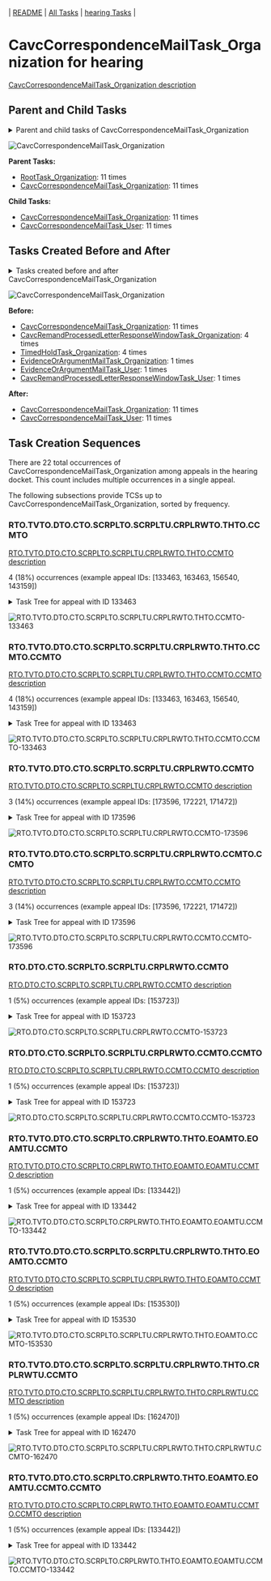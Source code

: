 <!-- DO NOT EDIT THIS FILE.  This file is autogenerated. -->
| [README](../README.md) | [All Tasks](../alltasks.md) | [hearing Tasks](tasklist.md) |

# CavcCorrespondenceMailTask_Organization for hearing

[CavcCorrespondenceMailTask_Organization description](../descr/CavcCorrespondenceMailTask_Organization.md)

## Parent and Child Tasks

<details><summary markdown='span'>Parent and child tasks of CavcCorrespondenceMailTask_Organization
</summary>

```
digraph G {
rankdir=LR;
node [shape=box]
"CavcCorrespondenceMailTask_Organization" -> "CavcCorrespondenceMailTask_User" [label=11]
"CavcCorrespondenceMailTask_Organization" -> "CavcCorrespondenceMailTask_Organization" [label=11]
"RootTask_Organization" -> "CavcCorrespondenceMailTask_Organization" [label=11]
"CavcCorrespondenceMailTask_Organization" -> "CavcCorrespondenceMailTask_Organization" [label=11]
}
```
</details>

![CavcCorrespondenceMailTask_Organization](dot/CavcCorrespondenceMailTask_Organization-parentchild.dot.png)

**Parent Tasks:**

   * [RootTask_Organization](RootTask_Organization.md): 11 times
   * [CavcCorrespondenceMailTask_Organization](CavcCorrespondenceMailTask_Organization.md): 11 times

**Child Tasks:**

   * [CavcCorrespondenceMailTask_Organization](CavcCorrespondenceMailTask_Organization.md): 11 times
   * [CavcCorrespondenceMailTask_User](CavcCorrespondenceMailTask_User.md): 11 times

## Tasks Created Before and After

<details><summary markdown='span'>Tasks created before and after CavcCorrespondenceMailTask_Organization</summary>

```
digraph G {
rankdir=LR;

"CavcCorrespondenceMailTask_Organization" -> "CavcCorrespondenceMailTask_User" [label=11]
"CavcCorrespondenceMailTask_Organization" -> "CavcCorrespondenceMailTask_Organization" [label=11]
"CavcCorrespondenceMailTask_Organization" -> "CavcCorrespondenceMailTask_Organization" [label=11]
"TimedHoldTask_Organization" -> "CavcCorrespondenceMailTask_Organization" [label=4]
"CavcRemandProcessedLetterResponseWindowTask_Organization" -> "CavcCorrespondenceMailTask_Organization" [label=4]
"EvidenceOrArgumentMailTask_User" -> "CavcCorrespondenceMailTask_Organization" [label=1]
"EvidenceOrArgumentMailTask_Organization" -> "CavcCorrespondenceMailTask_Organization" [label=1]
"CavcRemandProcessedLetterResponseWindowTask_User" -> "CavcCorrespondenceMailTask_Organization" [label=1]
}
```
</details>

![CavcCorrespondenceMailTask_Organization](dot/CavcCorrespondenceMailTask_Organization.dot.png)

**Before:**

   * [CavcCorrespondenceMailTask_Organization](CavcCorrespondenceMailTask_Organization.md): 11 times
   * [CavcRemandProcessedLetterResponseWindowTask_Organization](CavcRemandProcessedLetterResponseWindowTask_Organization.md): 4 times
   * [TimedHoldTask_Organization](TimedHoldTask_Organization.md): 4 times
   * [EvidenceOrArgumentMailTask_Organization](EvidenceOrArgumentMailTask_Organization.md): 1 times
   * [EvidenceOrArgumentMailTask_User](EvidenceOrArgumentMailTask_User.md): 1 times
   * [CavcRemandProcessedLetterResponseWindowTask_User](CavcRemandProcessedLetterResponseWindowTask_User.md): 1 times

**After:**

   * [CavcCorrespondenceMailTask_Organization](CavcCorrespondenceMailTask_Organization.md): 11 times
   * [CavcCorrespondenceMailTask_User](CavcCorrespondenceMailTask_User.md): 11 times

## Task Creation Sequences

There are 22 total occurrences of CavcCorrespondenceMailTask_Organization among appeals in the hearing docket.  This count includes multiple occurrences in a single appeal.

The following subsections provide TCSs up to CavcCorrespondenceMailTask_Organization, sorted by frequency.

### RTO.TVTO.DTO.CTO.SCRPLTO.SCRPLTU.CRPLRWTO.THTO.CCMTO

[RTO.TVTO.DTO.CTO.SCRPLTO.SCRPLTU.CRPLRWTO.THTO.CCMTO description](../descr/RTO.TVTO.DTO.CTO.SCRPLTO.SCRPLTU.CRPLRWTO.THTO.CCMTO.md)

4 (18%) occurrences (example appeal IDs: [133463, 163463, 156540, 143159])

<details><summary markdown='span'>Task Tree for appeal with ID 133463</summary>

```
@startuml
skinparam {
  ObjectBorderColor #555
  ObjectBorderThickness 0
  ObjectFontStyle bold
  ObjectFontSize 14
  ObjectAttributeFontColor #333
  ObjectAttributeFontSize 12
}
  object 0.RootTask #8dd3c7 {
Organization
}
  object 1.TrackVeteranTask #bebada {
Organization
}
  object 2.DistributionTask #ffffb3 {
Organization
}
  object 3.CavcTask #bcbd22 {
Organization
}
  object 4.SendCavcRemandProcessedLetterTask #7f7f7f {
Organization
}
  object 5.SendCavcRemandProcessedLetterTask #7f7f7f {
User
}
  object 6.CavcRemandProcessedLetterResponseWindowTask #1f77b4 {
Organization
}
  object 7.TimedHoldTask #fccde5 {
Organization
}
  object 8.CavcCorrespondenceMailTask #1f77b4 {
Organization  <back:white>    </back>
}
  object 9.CavcCorrespondenceMailTask #1f77b4 {
Organization  <back:white>    </back>
}
  object 10.CavcCorrespondenceMailTask #1f77b4 {
User
}
  object 11.EvidenceOrArgumentMailTask #ffffb3 {
Organization
}
  object 12.CavcRemandProcessedLetterResponseWindowTask #1f77b4 {
User
}
  object 13.IhpColocatedTask #bc80bd {
Organization
}
  object 14.IhpColocatedTask #bc80bd {
User
}
  object 15.EvidenceOrArgumentMailTask #ffffb3 {
Organization
}
  object 16.TimedHoldTask #fccde5 {
User
}
  object 17.JudgeAssignTask #ccebc5 {
User
}
  object 18.JudgeAssignTask #ccebc5 {
User
}
  object 19.JudgeAssignTask #ccebc5 {
User
}
  object 20.JudgeDecisionReviewTask #d9d9d9 {
User
}
  object 21.AttorneyTask #bc80bd {
User
}
  object 22.BvaDispatchTask #b3de69 {
Organization
}
  object 23.BvaDispatchTask #b3de69 {
User
}
  object 24.BvaDispatchTask #b3de69 {
User
}
0.RootTask -- 1.TrackVeteranTask
0.RootTask -- 2.DistributionTask
2.DistributionTask -- 3.CavcTask
3.CavcTask -- 4.SendCavcRemandProcessedLetterTask
4.SendCavcRemandProcessedLetterTask -- 5.SendCavcRemandProcessedLetterTask
3.CavcTask -- 6.CavcRemandProcessedLetterResponseWindowTask
6.CavcRemandProcessedLetterResponseWindowTask -- 7.TimedHoldTask
0.RootTask -- 8.CavcCorrespondenceMailTask
8.CavcCorrespondenceMailTask -- 9.CavcCorrespondenceMailTask
9.CavcCorrespondenceMailTask -- 10.CavcCorrespondenceMailTask
0.RootTask -- 11.EvidenceOrArgumentMailTask
6.CavcRemandProcessedLetterResponseWindowTask -- 12.CavcRemandProcessedLetterResponseWindowTask
2.DistributionTask -- 13.IhpColocatedTask
13.IhpColocatedTask -- 14.IhpColocatedTask
0.RootTask -- 15.EvidenceOrArgumentMailTask
14.IhpColocatedTask -- 16.TimedHoldTask
0.RootTask -- 17.JudgeAssignTask
0.RootTask -- 18.JudgeAssignTask
0.RootTask -- 19.JudgeAssignTask
0.RootTask -- 20.JudgeDecisionReviewTask
20.JudgeDecisionReviewTask -- 21.AttorneyTask
0.RootTask -- 22.BvaDispatchTask
22.BvaDispatchTask -- 23.BvaDispatchTask
22.BvaDispatchTask -- 24.BvaDispatchTask
@enduml
```
</details>

![RTO.TVTO.DTO.CTO.SCRPLTO.SCRPLTU.CRPLRWTO.THTO.CCMTO-133463](uml/RTO.TVTO.DTO.CTO.SCRPLTO.SCRPLTU.CRPLRWTO.THTO.CCMTO-133463.png)

### RTO.TVTO.DTO.CTO.SCRPLTO.SCRPLTU.CRPLRWTO.THTO.CCMTO.CCMTO

[RTO.TVTO.DTO.CTO.SCRPLTO.SCRPLTU.CRPLRWTO.THTO.CCMTO.CCMTO description](../descr/RTO.TVTO.DTO.CTO.SCRPLTO.SCRPLTU.CRPLRWTO.THTO.CCMTO.CCMTO.md)

4 (18%) occurrences (example appeal IDs: [133463, 163463, 156540, 143159])

<details><summary markdown='span'>Task Tree for appeal with ID 133463</summary>

```
@startuml
skinparam {
  ObjectBorderColor #555
  ObjectBorderThickness 0
  ObjectFontStyle bold
  ObjectFontSize 14
  ObjectAttributeFontColor #333
  ObjectAttributeFontSize 12
}
  object 0.RootTask #8dd3c7 {
Organization
}
  object 1.TrackVeteranTask #bebada {
Organization
}
  object 2.DistributionTask #ffffb3 {
Organization
}
  object 3.CavcTask #bcbd22 {
Organization
}
  object 4.SendCavcRemandProcessedLetterTask #7f7f7f {
Organization
}
  object 5.SendCavcRemandProcessedLetterTask #7f7f7f {
User
}
  object 6.CavcRemandProcessedLetterResponseWindowTask #1f77b4 {
Organization
}
  object 7.TimedHoldTask #fccde5 {
Organization
}
  object 8.CavcCorrespondenceMailTask #1f77b4 {
Organization  <back:white>    </back>
}
  object 9.CavcCorrespondenceMailTask #1f77b4 {
Organization  <back:white>    </back>
}
  object 10.CavcCorrespondenceMailTask #1f77b4 {
User
}
  object 11.EvidenceOrArgumentMailTask #ffffb3 {
Organization
}
  object 12.CavcRemandProcessedLetterResponseWindowTask #1f77b4 {
User
}
  object 13.IhpColocatedTask #bc80bd {
Organization
}
  object 14.IhpColocatedTask #bc80bd {
User
}
  object 15.EvidenceOrArgumentMailTask #ffffb3 {
Organization
}
  object 16.TimedHoldTask #fccde5 {
User
}
  object 17.JudgeAssignTask #ccebc5 {
User
}
  object 18.JudgeAssignTask #ccebc5 {
User
}
  object 19.JudgeAssignTask #ccebc5 {
User
}
  object 20.JudgeDecisionReviewTask #d9d9d9 {
User
}
  object 21.AttorneyTask #bc80bd {
User
}
  object 22.BvaDispatchTask #b3de69 {
Organization
}
  object 23.BvaDispatchTask #b3de69 {
User
}
  object 24.BvaDispatchTask #b3de69 {
User
}
0.RootTask -- 1.TrackVeteranTask
0.RootTask -- 2.DistributionTask
2.DistributionTask -- 3.CavcTask
3.CavcTask -- 4.SendCavcRemandProcessedLetterTask
4.SendCavcRemandProcessedLetterTask -- 5.SendCavcRemandProcessedLetterTask
3.CavcTask -- 6.CavcRemandProcessedLetterResponseWindowTask
6.CavcRemandProcessedLetterResponseWindowTask -- 7.TimedHoldTask
0.RootTask -- 8.CavcCorrespondenceMailTask
8.CavcCorrespondenceMailTask -- 9.CavcCorrespondenceMailTask
9.CavcCorrespondenceMailTask -- 10.CavcCorrespondenceMailTask
0.RootTask -- 11.EvidenceOrArgumentMailTask
6.CavcRemandProcessedLetterResponseWindowTask -- 12.CavcRemandProcessedLetterResponseWindowTask
2.DistributionTask -- 13.IhpColocatedTask
13.IhpColocatedTask -- 14.IhpColocatedTask
0.RootTask -- 15.EvidenceOrArgumentMailTask
14.IhpColocatedTask -- 16.TimedHoldTask
0.RootTask -- 17.JudgeAssignTask
0.RootTask -- 18.JudgeAssignTask
0.RootTask -- 19.JudgeAssignTask
0.RootTask -- 20.JudgeDecisionReviewTask
20.JudgeDecisionReviewTask -- 21.AttorneyTask
0.RootTask -- 22.BvaDispatchTask
22.BvaDispatchTask -- 23.BvaDispatchTask
22.BvaDispatchTask -- 24.BvaDispatchTask
@enduml
```
</details>

![RTO.TVTO.DTO.CTO.SCRPLTO.SCRPLTU.CRPLRWTO.THTO.CCMTO.CCMTO-133463](uml/RTO.TVTO.DTO.CTO.SCRPLTO.SCRPLTU.CRPLRWTO.THTO.CCMTO.CCMTO-133463.png)

### RTO.TVTO.DTO.CTO.SCRPLTO.SCRPLTU.CRPLRWTO.CCMTO

[RTO.TVTO.DTO.CTO.SCRPLTO.SCRPLTU.CRPLRWTO.CCMTO description](../descr/RTO.TVTO.DTO.CTO.SCRPLTO.SCRPLTU.CRPLRWTO.CCMTO.md)

3 (14%) occurrences (example appeal IDs: [173596, 172221, 171472])

<details><summary markdown='span'>Task Tree for appeal with ID 173596</summary>

```
@startuml
skinparam {
  ObjectBorderColor #555
  ObjectBorderThickness 0
  ObjectFontStyle bold
  ObjectFontSize 14
  ObjectAttributeFontColor #333
  ObjectAttributeFontSize 12
}
  object 0.RootTask #8dd3c7 {
Organization
}
  object 1.TrackVeteranTask #bebada {
Organization
}
  object 2.DistributionTask #ffffb3 {
Organization
}
  object 3.CavcTask #bcbd22 {
Organization
}
  object 4.SendCavcRemandProcessedLetterTask #7f7f7f {
Organization
}
  object 5.SendCavcRemandProcessedLetterTask #7f7f7f {
User
}
  object 6.CavcRemandProcessedLetterResponseWindowTask #1f77b4 {
Organization
}
  object 7.TimedHoldTask #fccde5 {
Organization
}
  object 8.CavcCorrespondenceMailTask #1f77b4 {
Organization  <back:white>    </back>
}
  object 9.CavcCorrespondenceMailTask #1f77b4 {
Organization  <back:white>    </back>
}
  object 10.CavcCorrespondenceMailTask #1f77b4 {
User
}
  object 11.CavcRemandProcessedLetterResponseWindowTask #1f77b4 {
User
}
  object 12.JudgeAssignTask #ccebc5 {
User
}
  object 13.JudgeAssignTask #ccebc5 {
User
}
  object 14.JudgeDecisionReviewTask #d9d9d9 {
User
}
  object 15.AttorneyTask #bc80bd {
User
}
  object 16.TrackVeteranTask #bebada {
Organization
}
  object 17.BvaDispatchTask #b3de69 {
Organization
}
  object 18.BvaDispatchTask #b3de69 {
User
}
0.RootTask -- 1.TrackVeteranTask
0.RootTask -- 2.DistributionTask
2.DistributionTask -- 3.CavcTask
3.CavcTask -- 4.SendCavcRemandProcessedLetterTask
4.SendCavcRemandProcessedLetterTask -- 5.SendCavcRemandProcessedLetterTask
3.CavcTask -- 6.CavcRemandProcessedLetterResponseWindowTask
6.CavcRemandProcessedLetterResponseWindowTask -- 7.TimedHoldTask
0.RootTask -- 8.CavcCorrespondenceMailTask
8.CavcCorrespondenceMailTask -- 9.CavcCorrespondenceMailTask
9.CavcCorrespondenceMailTask -- 10.CavcCorrespondenceMailTask
6.CavcRemandProcessedLetterResponseWindowTask -- 11.CavcRemandProcessedLetterResponseWindowTask
0.RootTask -- 12.JudgeAssignTask
0.RootTask -- 13.JudgeAssignTask
0.RootTask -- 14.JudgeDecisionReviewTask
14.JudgeDecisionReviewTask -- 15.AttorneyTask
0.RootTask -- 16.TrackVeteranTask
0.RootTask -- 17.BvaDispatchTask
17.BvaDispatchTask -- 18.BvaDispatchTask
@enduml
```
</details>

![RTO.TVTO.DTO.CTO.SCRPLTO.SCRPLTU.CRPLRWTO.CCMTO-173596](uml/RTO.TVTO.DTO.CTO.SCRPLTO.SCRPLTU.CRPLRWTO.CCMTO-173596.png)

### RTO.TVTO.DTO.CTO.SCRPLTO.SCRPLTU.CRPLRWTO.CCMTO.CCMTO

[RTO.TVTO.DTO.CTO.SCRPLTO.SCRPLTU.CRPLRWTO.CCMTO.CCMTO description](../descr/RTO.TVTO.DTO.CTO.SCRPLTO.SCRPLTU.CRPLRWTO.CCMTO.CCMTO.md)

3 (14%) occurrences (example appeal IDs: [173596, 172221, 171472])

<details><summary markdown='span'>Task Tree for appeal with ID 173596</summary>

```
@startuml
skinparam {
  ObjectBorderColor #555
  ObjectBorderThickness 0
  ObjectFontStyle bold
  ObjectFontSize 14
  ObjectAttributeFontColor #333
  ObjectAttributeFontSize 12
}
  object 0.RootTask #8dd3c7 {
Organization
}
  object 1.TrackVeteranTask #bebada {
Organization
}
  object 2.DistributionTask #ffffb3 {
Organization
}
  object 3.CavcTask #bcbd22 {
Organization
}
  object 4.SendCavcRemandProcessedLetterTask #7f7f7f {
Organization
}
  object 5.SendCavcRemandProcessedLetterTask #7f7f7f {
User
}
  object 6.CavcRemandProcessedLetterResponseWindowTask #1f77b4 {
Organization
}
  object 7.TimedHoldTask #fccde5 {
Organization
}
  object 8.CavcCorrespondenceMailTask #1f77b4 {
Organization  <back:white>    </back>
}
  object 9.CavcCorrespondenceMailTask #1f77b4 {
Organization  <back:white>    </back>
}
  object 10.CavcCorrespondenceMailTask #1f77b4 {
User
}
  object 11.CavcRemandProcessedLetterResponseWindowTask #1f77b4 {
User
}
  object 12.JudgeAssignTask #ccebc5 {
User
}
  object 13.JudgeAssignTask #ccebc5 {
User
}
  object 14.JudgeDecisionReviewTask #d9d9d9 {
User
}
  object 15.AttorneyTask #bc80bd {
User
}
  object 16.TrackVeteranTask #bebada {
Organization
}
  object 17.BvaDispatchTask #b3de69 {
Organization
}
  object 18.BvaDispatchTask #b3de69 {
User
}
0.RootTask -- 1.TrackVeteranTask
0.RootTask -- 2.DistributionTask
2.DistributionTask -- 3.CavcTask
3.CavcTask -- 4.SendCavcRemandProcessedLetterTask
4.SendCavcRemandProcessedLetterTask -- 5.SendCavcRemandProcessedLetterTask
3.CavcTask -- 6.CavcRemandProcessedLetterResponseWindowTask
6.CavcRemandProcessedLetterResponseWindowTask -- 7.TimedHoldTask
0.RootTask -- 8.CavcCorrespondenceMailTask
8.CavcCorrespondenceMailTask -- 9.CavcCorrespondenceMailTask
9.CavcCorrespondenceMailTask -- 10.CavcCorrespondenceMailTask
6.CavcRemandProcessedLetterResponseWindowTask -- 11.CavcRemandProcessedLetterResponseWindowTask
0.RootTask -- 12.JudgeAssignTask
0.RootTask -- 13.JudgeAssignTask
0.RootTask -- 14.JudgeDecisionReviewTask
14.JudgeDecisionReviewTask -- 15.AttorneyTask
0.RootTask -- 16.TrackVeteranTask
0.RootTask -- 17.BvaDispatchTask
17.BvaDispatchTask -- 18.BvaDispatchTask
@enduml
```
</details>

![RTO.TVTO.DTO.CTO.SCRPLTO.SCRPLTU.CRPLRWTO.CCMTO.CCMTO-173596](uml/RTO.TVTO.DTO.CTO.SCRPLTO.SCRPLTU.CRPLRWTO.CCMTO.CCMTO-173596.png)

### RTO.DTO.CTO.SCRPLTO.SCRPLTU.CRPLRWTO.CCMTO

[RTO.DTO.CTO.SCRPLTO.SCRPLTU.CRPLRWTO.CCMTO description](../descr/RTO.DTO.CTO.SCRPLTO.SCRPLTU.CRPLRWTO.CCMTO.md)

1 (5%) occurrences (example appeal IDs: [153723])

<details><summary markdown='span'>Task Tree for appeal with ID 153723</summary>

```
@startuml
skinparam {
  ObjectBorderColor #555
  ObjectBorderThickness 0
  ObjectFontStyle bold
  ObjectFontSize 14
  ObjectAttributeFontColor #333
  ObjectAttributeFontSize 12
}
  object 0.RootTask #8dd3c7 {
Organization
}
  object 1.DistributionTask #ffffb3 {
Organization
}
  object 2.CavcTask #bcbd22 {
Organization
}
  object 3.SendCavcRemandProcessedLetterTask #7f7f7f {
Organization
}
  object 4.SendCavcRemandProcessedLetterTask #7f7f7f {
User
}
  object 5.CavcRemandProcessedLetterResponseWindowTask #1f77b4 {
Organization
}
  object 6.TimedHoldTask #fccde5 {
Organization
}
  object 7.CavcCorrespondenceMailTask #1f77b4 {
Organization  <back:white>    </back>
}
  object 8.CavcCorrespondenceMailTask #1f77b4 {
Organization  <back:white>    </back>
}
  object 9.CavcCorrespondenceMailTask #1f77b4 {
User
}
  object 10.CavcRemandProcessedLetterResponseWindowTask #1f77b4 {
User
}
  object 11.JudgeAssignTask #ccebc5 {
User
}
  object 12.JudgeDecisionReviewTask #d9d9d9 {
User
}
  object 13.AttorneyTask #bc80bd {
User
}
  object 14.QualityReviewTask #fdb462 {
Organization
}
  object 15.QualityReviewTask #fdb462 {
User
}
  object 16.BvaDispatchTask #b3de69 {
Organization
}
  object 17.BvaDispatchTask #b3de69 {
User
}
0.RootTask -- 1.DistributionTask
1.DistributionTask -- 2.CavcTask
2.CavcTask -- 3.SendCavcRemandProcessedLetterTask
3.SendCavcRemandProcessedLetterTask -- 4.SendCavcRemandProcessedLetterTask
2.CavcTask -- 5.CavcRemandProcessedLetterResponseWindowTask
5.CavcRemandProcessedLetterResponseWindowTask -- 6.TimedHoldTask
0.RootTask -- 7.CavcCorrespondenceMailTask
7.CavcCorrespondenceMailTask -- 8.CavcCorrespondenceMailTask
8.CavcCorrespondenceMailTask -- 9.CavcCorrespondenceMailTask
5.CavcRemandProcessedLetterResponseWindowTask -- 10.CavcRemandProcessedLetterResponseWindowTask
0.RootTask -- 11.JudgeAssignTask
0.RootTask -- 12.JudgeDecisionReviewTask
12.JudgeDecisionReviewTask -- 13.AttorneyTask
0.RootTask -- 14.QualityReviewTask
14.QualityReviewTask -- 15.QualityReviewTask
0.RootTask -- 16.BvaDispatchTask
16.BvaDispatchTask -- 17.BvaDispatchTask
@enduml
```
</details>

![RTO.DTO.CTO.SCRPLTO.SCRPLTU.CRPLRWTO.CCMTO-153723](uml/RTO.DTO.CTO.SCRPLTO.SCRPLTU.CRPLRWTO.CCMTO-153723.png)

### RTO.DTO.CTO.SCRPLTO.SCRPLTU.CRPLRWTO.CCMTO.CCMTO

[RTO.DTO.CTO.SCRPLTO.SCRPLTU.CRPLRWTO.CCMTO.CCMTO description](../descr/RTO.DTO.CTO.SCRPLTO.SCRPLTU.CRPLRWTO.CCMTO.CCMTO.md)

1 (5%) occurrences (example appeal IDs: [153723])

<details><summary markdown='span'>Task Tree for appeal with ID 153723</summary>

```
@startuml
skinparam {
  ObjectBorderColor #555
  ObjectBorderThickness 0
  ObjectFontStyle bold
  ObjectFontSize 14
  ObjectAttributeFontColor #333
  ObjectAttributeFontSize 12
}
  object 0.RootTask #8dd3c7 {
Organization
}
  object 1.DistributionTask #ffffb3 {
Organization
}
  object 2.CavcTask #bcbd22 {
Organization
}
  object 3.SendCavcRemandProcessedLetterTask #7f7f7f {
Organization
}
  object 4.SendCavcRemandProcessedLetterTask #7f7f7f {
User
}
  object 5.CavcRemandProcessedLetterResponseWindowTask #1f77b4 {
Organization
}
  object 6.TimedHoldTask #fccde5 {
Organization
}
  object 7.CavcCorrespondenceMailTask #1f77b4 {
Organization  <back:white>    </back>
}
  object 8.CavcCorrespondenceMailTask #1f77b4 {
Organization  <back:white>    </back>
}
  object 9.CavcCorrespondenceMailTask #1f77b4 {
User
}
  object 10.CavcRemandProcessedLetterResponseWindowTask #1f77b4 {
User
}
  object 11.JudgeAssignTask #ccebc5 {
User
}
  object 12.JudgeDecisionReviewTask #d9d9d9 {
User
}
  object 13.AttorneyTask #bc80bd {
User
}
  object 14.QualityReviewTask #fdb462 {
Organization
}
  object 15.QualityReviewTask #fdb462 {
User
}
  object 16.BvaDispatchTask #b3de69 {
Organization
}
  object 17.BvaDispatchTask #b3de69 {
User
}
0.RootTask -- 1.DistributionTask
1.DistributionTask -- 2.CavcTask
2.CavcTask -- 3.SendCavcRemandProcessedLetterTask
3.SendCavcRemandProcessedLetterTask -- 4.SendCavcRemandProcessedLetterTask
2.CavcTask -- 5.CavcRemandProcessedLetterResponseWindowTask
5.CavcRemandProcessedLetterResponseWindowTask -- 6.TimedHoldTask
0.RootTask -- 7.CavcCorrespondenceMailTask
7.CavcCorrespondenceMailTask -- 8.CavcCorrespondenceMailTask
8.CavcCorrespondenceMailTask -- 9.CavcCorrespondenceMailTask
5.CavcRemandProcessedLetterResponseWindowTask -- 10.CavcRemandProcessedLetterResponseWindowTask
0.RootTask -- 11.JudgeAssignTask
0.RootTask -- 12.JudgeDecisionReviewTask
12.JudgeDecisionReviewTask -- 13.AttorneyTask
0.RootTask -- 14.QualityReviewTask
14.QualityReviewTask -- 15.QualityReviewTask
0.RootTask -- 16.BvaDispatchTask
16.BvaDispatchTask -- 17.BvaDispatchTask
@enduml
```
</details>

![RTO.DTO.CTO.SCRPLTO.SCRPLTU.CRPLRWTO.CCMTO.CCMTO-153723](uml/RTO.DTO.CTO.SCRPLTO.SCRPLTU.CRPLRWTO.CCMTO.CCMTO-153723.png)

### RTO.TVTO.DTO.CTO.SCRPLTO.CRPLRWTO.THTO.EOAMTO.EOAMTU.CCMTO

[RTO.TVTO.DTO.CTO.SCRPLTO.CRPLRWTO.THTO.EOAMTO.EOAMTU.CCMTO description](../descr/RTO.TVTO.DTO.CTO.SCRPLTO.CRPLRWTO.THTO.EOAMTO.EOAMTU.CCMTO.md)

1 (5%) occurrences (example appeal IDs: [133442])

<details><summary markdown='span'>Task Tree for appeal with ID 133442</summary>

```
@startuml
skinparam {
  ObjectBorderColor #555
  ObjectBorderThickness 0
  ObjectFontStyle bold
  ObjectFontSize 14
  ObjectAttributeFontColor #333
  ObjectAttributeFontSize 12
}
  object 0.RootTask #8dd3c7 {
Organization
}
  object 1.TrackVeteranTask #bebada {
Organization
}
  object 2.DistributionTask #ffffb3 {
Organization
}
  object 3.CavcTask #bcbd22 {
Organization
}
  object 4.SendCavcRemandProcessedLetterTask #7f7f7f {
Organization
}
  object 5.CavcRemandProcessedLetterResponseWindowTask #1f77b4 {
Organization
}
  object 6.TimedHoldTask #fccde5 {
Organization
}
  object 7.EvidenceOrArgumentMailTask #ffffb3 {
Organization
}
  object 8.EvidenceOrArgumentMailTask #ffffb3 {
User
}
  object 9.CavcCorrespondenceMailTask #1f77b4 {
Organization  <back:white>    </back>
}
  object 10.CavcCorrespondenceMailTask #1f77b4 {
Organization  <back:white>    </back>
}
  object 11.CavcCorrespondenceMailTask #1f77b4 {
User
}
  object 12.CavcRemandProcessedLetterResponseWindowTask #1f77b4 {
User
}
  object 13.JudgeAssignTask #ccebc5 {
User
}
  object 14.JudgeDecisionReviewTask #d9d9d9 {
User
}
  object 15.AttorneyTask #bc80bd {
User
}
  object 16.AttorneyRewriteTask #b3de69 {
User
}
  object 17.BvaDispatchTask #b3de69 {
Organization
}
  object 18.BvaDispatchTask #b3de69 {
User
}
0.RootTask -- 1.TrackVeteranTask
0.RootTask -- 2.DistributionTask
2.DistributionTask -- 3.CavcTask
3.CavcTask -- 4.SendCavcRemandProcessedLetterTask
3.CavcTask -- 5.CavcRemandProcessedLetterResponseWindowTask
5.CavcRemandProcessedLetterResponseWindowTask -- 6.TimedHoldTask
0.RootTask -- 7.EvidenceOrArgumentMailTask
7.EvidenceOrArgumentMailTask -- 8.EvidenceOrArgumentMailTask
0.RootTask -- 9.CavcCorrespondenceMailTask
9.CavcCorrespondenceMailTask -- 10.CavcCorrespondenceMailTask
10.CavcCorrespondenceMailTask -- 11.CavcCorrespondenceMailTask
5.CavcRemandProcessedLetterResponseWindowTask -- 12.CavcRemandProcessedLetterResponseWindowTask
0.RootTask -- 13.JudgeAssignTask
0.RootTask -- 14.JudgeDecisionReviewTask
14.JudgeDecisionReviewTask -- 15.AttorneyTask
14.JudgeDecisionReviewTask -- 16.AttorneyRewriteTask
0.RootTask -- 17.BvaDispatchTask
17.BvaDispatchTask -- 18.BvaDispatchTask
@enduml
```
</details>

![RTO.TVTO.DTO.CTO.SCRPLTO.CRPLRWTO.THTO.EOAMTO.EOAMTU.CCMTO-133442](uml/RTO.TVTO.DTO.CTO.SCRPLTO.CRPLRWTO.THTO.EOAMTO.EOAMTU.CCMTO-133442.png)

### RTO.TVTO.DTO.CTO.SCRPLTO.SCRPLTU.CRPLRWTO.THTO.EOAMTO.CCMTO

[RTO.TVTO.DTO.CTO.SCRPLTO.SCRPLTU.CRPLRWTO.THTO.EOAMTO.CCMTO description](../descr/RTO.TVTO.DTO.CTO.SCRPLTO.SCRPLTU.CRPLRWTO.THTO.EOAMTO.CCMTO.md)

1 (5%) occurrences (example appeal IDs: [153530])

<details><summary markdown='span'>Task Tree for appeal with ID 153530</summary>

```
@startuml
skinparam {
  ObjectBorderColor #555
  ObjectBorderThickness 0
  ObjectFontStyle bold
  ObjectFontSize 14
  ObjectAttributeFontColor #333
  ObjectAttributeFontSize 12
}
  object 0.RootTask #8dd3c7 {
Organization
}
  object 1.TrackVeteranTask #bebada {
Organization
}
  object 2.DistributionTask #ffffb3 {
Organization
}
  object 3.CavcTask #bcbd22 {
Organization
}
  object 4.SendCavcRemandProcessedLetterTask #7f7f7f {
Organization
}
  object 5.SendCavcRemandProcessedLetterTask #7f7f7f {
User
}
  object 6.CavcRemandProcessedLetterResponseWindowTask #1f77b4 {
Organization
}
  object 7.TimedHoldTask #fccde5 {
Organization
}
  object 8.EvidenceOrArgumentMailTask #ffffb3 {
Organization
}
  object 9.CavcCorrespondenceMailTask #1f77b4 {
Organization  <back:white>    </back>
}
  object 10.CavcCorrespondenceMailTask #1f77b4 {
Organization  <back:white>    </back>
}
  object 11.CavcCorrespondenceMailTask #1f77b4 {
User
}
  object 12.CavcRemandProcessedLetterResponseWindowTask #1f77b4 {
User
}
  object 13.JudgeAssignTask #ccebc5 {
User
}
  object 14.JudgeDecisionReviewTask #d9d9d9 {
User
}
  object 15.AttorneyTask #bc80bd {
User
}
  object 16.IhpColocatedTask #bc80bd {
Organization
}
  object 17.IhpColocatedTask #bc80bd {
User
}
  object 18.TimedHoldTask #fccde5 {
User
}
  object 19.TrackVeteranTask #bebada {
Organization
}
0.RootTask -- 1.TrackVeteranTask
0.RootTask -- 2.DistributionTask
2.DistributionTask -- 3.CavcTask
3.CavcTask -- 4.SendCavcRemandProcessedLetterTask
4.SendCavcRemandProcessedLetterTask -- 5.SendCavcRemandProcessedLetterTask
3.CavcTask -- 6.CavcRemandProcessedLetterResponseWindowTask
6.CavcRemandProcessedLetterResponseWindowTask -- 7.TimedHoldTask
0.RootTask -- 8.EvidenceOrArgumentMailTask
0.RootTask -- 9.CavcCorrespondenceMailTask
9.CavcCorrespondenceMailTask -- 10.CavcCorrespondenceMailTask
10.CavcCorrespondenceMailTask -- 11.CavcCorrespondenceMailTask
6.CavcRemandProcessedLetterResponseWindowTask -- 12.CavcRemandProcessedLetterResponseWindowTask
0.RootTask -- 13.JudgeAssignTask
0.RootTask -- 14.JudgeDecisionReviewTask
14.JudgeDecisionReviewTask -- 15.AttorneyTask
15.AttorneyTask -- 16.IhpColocatedTask
16.IhpColocatedTask -- 17.IhpColocatedTask
17.IhpColocatedTask -- 18.TimedHoldTask
0.RootTask -- 19.TrackVeteranTask
@enduml
```
</details>

![RTO.TVTO.DTO.CTO.SCRPLTO.SCRPLTU.CRPLRWTO.THTO.EOAMTO.CCMTO-153530](uml/RTO.TVTO.DTO.CTO.SCRPLTO.SCRPLTU.CRPLRWTO.THTO.EOAMTO.CCMTO-153530.png)

### RTO.TVTO.DTO.CTO.SCRPLTO.SCRPLTU.CRPLRWTO.THTO.CRPLRWTU.CCMTO

[RTO.TVTO.DTO.CTO.SCRPLTO.SCRPLTU.CRPLRWTO.THTO.CRPLRWTU.CCMTO description](../descr/RTO.TVTO.DTO.CTO.SCRPLTO.SCRPLTU.CRPLRWTO.THTO.CRPLRWTU.CCMTO.md)

1 (5%) occurrences (example appeal IDs: [162470])

<details><summary markdown='span'>Task Tree for appeal with ID 162470</summary>

```
@startuml
skinparam {
  ObjectBorderColor #555
  ObjectBorderThickness 0
  ObjectFontStyle bold
  ObjectFontSize 14
  ObjectAttributeFontColor #333
  ObjectAttributeFontSize 12
}
  object 0.RootTask #8dd3c7 {
Organization
}
  object 1.TrackVeteranTask #bebada {
Organization
}
  object 2.DistributionTask #ffffb3 {
Organization
}
  object 3.CavcTask #bcbd22 {
Organization
}
  object 4.SendCavcRemandProcessedLetterTask #7f7f7f {
Organization
}
  object 5.SendCavcRemandProcessedLetterTask #7f7f7f {
User
}
  object 6.CavcRemandProcessedLetterResponseWindowTask #1f77b4 {
Organization
}
  object 7.TimedHoldTask #fccde5 {
Organization
}
  object 8.OtherMotionMailTask #ffed6f {
Organization
}
  object 9.OtherMotionMailTask #ffed6f {
Organization
}
  object 10.OtherMotionMailTask #ffed6f {
User
}
  object 11.CavcRemandProcessedLetterResponseWindowTask #1f77b4 {
User
}
  object 12.CavcCorrespondenceMailTask #1f77b4 {
Organization  <back:white>    </back>
}
  object 13.CavcCorrespondenceMailTask #1f77b4 {
Organization  <back:white>    </back>
}
  object 14.CavcCorrespondenceMailTask #1f77b4 {
User
}
  object 15.TrackVeteranTask #bebada {
Organization
}
  object 16.JudgeAssignTask #ccebc5 {
User
}
  object 17.JudgeDecisionReviewTask #d9d9d9 {
User
}
  object 18.AttorneyTask #bc80bd {
User
}
0.RootTask -- 1.TrackVeteranTask
0.RootTask -- 2.DistributionTask
2.DistributionTask -- 3.CavcTask
3.CavcTask -- 4.SendCavcRemandProcessedLetterTask
4.SendCavcRemandProcessedLetterTask -- 5.SendCavcRemandProcessedLetterTask
3.CavcTask -- 6.CavcRemandProcessedLetterResponseWindowTask
6.CavcRemandProcessedLetterResponseWindowTask -- 7.TimedHoldTask
0.RootTask -- 8.OtherMotionMailTask
8.OtherMotionMailTask -- 9.OtherMotionMailTask
9.OtherMotionMailTask -- 10.OtherMotionMailTask
6.CavcRemandProcessedLetterResponseWindowTask -- 11.CavcRemandProcessedLetterResponseWindowTask
0.RootTask -- 12.CavcCorrespondenceMailTask
12.CavcCorrespondenceMailTask -- 13.CavcCorrespondenceMailTask
13.CavcCorrespondenceMailTask -- 14.CavcCorrespondenceMailTask
0.RootTask -- 15.TrackVeteranTask
0.RootTask -- 16.JudgeAssignTask
0.RootTask -- 17.JudgeDecisionReviewTask
17.JudgeDecisionReviewTask -- 18.AttorneyTask
@enduml
```
</details>

![RTO.TVTO.DTO.CTO.SCRPLTO.SCRPLTU.CRPLRWTO.THTO.CRPLRWTU.CCMTO-162470](uml/RTO.TVTO.DTO.CTO.SCRPLTO.SCRPLTU.CRPLRWTO.THTO.CRPLRWTU.CCMTO-162470.png)

### RTO.TVTO.DTO.CTO.SCRPLTO.CRPLRWTO.THTO.EOAMTO.EOAMTU.CCMTO.CCMTO

[RTO.TVTO.DTO.CTO.SCRPLTO.CRPLRWTO.THTO.EOAMTO.EOAMTU.CCMTO.CCMTO description](../descr/RTO.TVTO.DTO.CTO.SCRPLTO.CRPLRWTO.THTO.EOAMTO.EOAMTU.CCMTO.CCMTO.md)

1 (5%) occurrences (example appeal IDs: [133442])

<details><summary markdown='span'>Task Tree for appeal with ID 133442</summary>

```
@startuml
skinparam {
  ObjectBorderColor #555
  ObjectBorderThickness 0
  ObjectFontStyle bold
  ObjectFontSize 14
  ObjectAttributeFontColor #333
  ObjectAttributeFontSize 12
}
  object 0.RootTask #8dd3c7 {
Organization
}
  object 1.TrackVeteranTask #bebada {
Organization
}
  object 2.DistributionTask #ffffb3 {
Organization
}
  object 3.CavcTask #bcbd22 {
Organization
}
  object 4.SendCavcRemandProcessedLetterTask #7f7f7f {
Organization
}
  object 5.CavcRemandProcessedLetterResponseWindowTask #1f77b4 {
Organization
}
  object 6.TimedHoldTask #fccde5 {
Organization
}
  object 7.EvidenceOrArgumentMailTask #ffffb3 {
Organization
}
  object 8.EvidenceOrArgumentMailTask #ffffb3 {
User
}
  object 9.CavcCorrespondenceMailTask #1f77b4 {
Organization  <back:white>    </back>
}
  object 10.CavcCorrespondenceMailTask #1f77b4 {
Organization  <back:white>    </back>
}
  object 11.CavcCorrespondenceMailTask #1f77b4 {
User
}
  object 12.CavcRemandProcessedLetterResponseWindowTask #1f77b4 {
User
}
  object 13.JudgeAssignTask #ccebc5 {
User
}
  object 14.JudgeDecisionReviewTask #d9d9d9 {
User
}
  object 15.AttorneyTask #bc80bd {
User
}
  object 16.AttorneyRewriteTask #b3de69 {
User
}
  object 17.BvaDispatchTask #b3de69 {
Organization
}
  object 18.BvaDispatchTask #b3de69 {
User
}
0.RootTask -- 1.TrackVeteranTask
0.RootTask -- 2.DistributionTask
2.DistributionTask -- 3.CavcTask
3.CavcTask -- 4.SendCavcRemandProcessedLetterTask
3.CavcTask -- 5.CavcRemandProcessedLetterResponseWindowTask
5.CavcRemandProcessedLetterResponseWindowTask -- 6.TimedHoldTask
0.RootTask -- 7.EvidenceOrArgumentMailTask
7.EvidenceOrArgumentMailTask -- 8.EvidenceOrArgumentMailTask
0.RootTask -- 9.CavcCorrespondenceMailTask
9.CavcCorrespondenceMailTask -- 10.CavcCorrespondenceMailTask
10.CavcCorrespondenceMailTask -- 11.CavcCorrespondenceMailTask
5.CavcRemandProcessedLetterResponseWindowTask -- 12.CavcRemandProcessedLetterResponseWindowTask
0.RootTask -- 13.JudgeAssignTask
0.RootTask -- 14.JudgeDecisionReviewTask
14.JudgeDecisionReviewTask -- 15.AttorneyTask
14.JudgeDecisionReviewTask -- 16.AttorneyRewriteTask
0.RootTask -- 17.BvaDispatchTask
17.BvaDispatchTask -- 18.BvaDispatchTask
@enduml
```
</details>

![RTO.TVTO.DTO.CTO.SCRPLTO.CRPLRWTO.THTO.EOAMTO.EOAMTU.CCMTO.CCMTO-133442](uml/RTO.TVTO.DTO.CTO.SCRPLTO.CRPLRWTO.THTO.EOAMTO.EOAMTU.CCMTO.CCMTO-133442.png)

